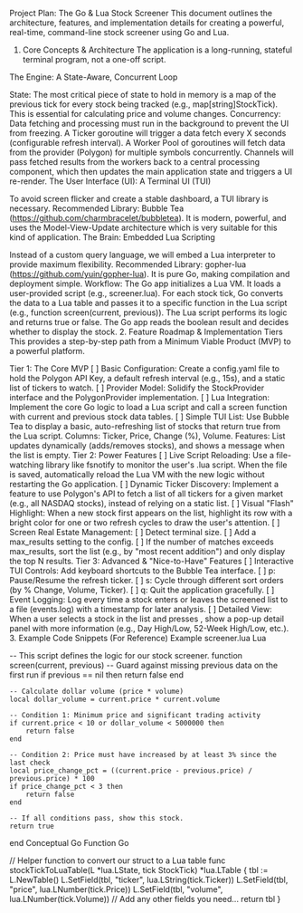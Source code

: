 Project Plan: The Go & Lua Stock Screener
This document outlines the architecture, features, and implementation details for creating a powerful, real-time, command-line stock screener using Go and Lua.

1. Core Concepts & Architecture
The application is a long-running, stateful terminal program, not a one-off script.

The Engine: A State-Aware, Concurrent Loop

State: The most critical piece of state to hold in memory is a map of the previous tick for every stock being tracked (e.g., map[string]StockTick). This is essential for calculating price and volume changes.
Concurrency: Data fetching and processing must run in the background to prevent the UI from freezing.
A Ticker goroutine will trigger a data fetch every X seconds (configurable refresh interval).
A Worker Pool of goroutines will fetch data from the provider (Polygon) for multiple symbols concurrently.
Channels will pass fetched results from the workers back to a central processing component, which then updates the main application state and triggers a UI re-render.
The User Interface (UI): A Terminal UI (TUI)

To avoid screen flicker and create a stable dashboard, a TUI library is necessary.
Recommended Library: Bubble Tea (https://github.com/charmbracelet/bubbletea). It is modern, powerful, and uses the Model-View-Update architecture which is very suitable for this kind of application.
The Brain: Embedded Lua Scripting

Instead of a custom query language, we will embed a Lua interpreter to provide maximum flexibility.
Recommended Library: gopher-lua (https://github.com/yuin/gopher-lua). It is pure Go, making compilation and deployment simple.
Workflow:
The Go app initializes a Lua VM.
It loads a user-provided script (e.g., screener.lua).
For each stock tick, Go converts the data to a Lua table and passes it to a specific function in the Lua script (e.g., function screen(current, previous)).
The Lua script performs its logic and returns true or false.
The Go app reads the boolean result and decides whether to display the stock.
2. Feature Roadmap & Implementation Tiers
This provides a step-by-step path from a Minimum Viable Product (MVP) to a powerful platform.

Tier 1: The Core MVP
[ ] Basic Configuration: Create a config.yaml file to hold the Polygon API Key, a default refresh interval (e.g., 15s), and a static list of tickers to watch.
[ ] Provider Model: Solidify the StockProvider interface and the PolygonProvider implementation.
[ ] Lua Integration: Implement the core Go logic to load a Lua script and call a screen function with current and previous stock data tables.
[ ] Simple TUI List: Use Bubble Tea to display a basic, auto-refreshing list of stocks that return true from the Lua script.
Columns: Ticker, Price, Change (%), Volume.
Features: List updates dynamically (adds/removes stocks), and shows a message when the list is empty.
Tier 2: Power Features
[ ] Live Script Reloading: Use a file-watching library like fsnotify to monitor the user's .lua script. When the file is saved, automatically reload the Lua VM with the new logic without restarting the Go application.
[ ] Dynamic Ticker Discovery: Implement a feature to use Polygon's API to fetch a list of all tickers for a given market (e.g., all NASDAQ stocks), instead of relying on a static list.
[ ] Visual "Flash" Highlight: When a new stock first appears on the list, highlight its row with a bright color for one or two refresh cycles to draw the user's attention.
[ ] Screen Real Estate Management:
[ ] Detect terminal size.
[ ] Add a max_results setting to the config.
[ ] If the number of matches exceeds max_results, sort the list (e.g., by "most recent addition") and only display the top N results.
Tier 3: Advanced & "Nice-to-Have" Features
[ ] Interactive TUI Controls: Add keyboard shortcuts to the Bubble Tea interface.
[ ] p: Pause/Resume the refresh ticker.
[ ] s: Cycle through different sort orders (by % Change, Volume, Ticker).
[ ] q: Quit the application gracefully.
[ ] Event Logging: Log every time a stock enters or leaves the screened list to a file (events.log) with a timestamp for later analysis.
[ ] Detailed View: When a user selects a stock in the list and presses <Enter>, show a pop-up detail panel with more information (e.g., Day High/Low, 52-Week High/Low, etc.).
3. Example Code Snippets (For Reference)
Example screener.lua
Lua

-- This script defines the logic for our stock screener.
function screen(current, previous)
    -- Guard against missing previous data on the first run
    if previous == nil then
        return false
    end

    -- Calculate dollar volume (price * volume)
    local dollar_volume = current.price * current.volume

    -- Condition 1: Minimum price and significant trading activity
    if current.price < 10 or dollar_volume < 5000000 then
        return false
    end

    -- Condition 2: Price must have increased by at least 3% since the last check
    local price_change_pct = ((current.price - previous.price) / previous.price) * 100
    if price_change_pct < 3 then
        return false
    end

    -- If all conditions pass, show this stock.
    return true
end
Conceptual Go Function
Go

// Helper function to convert our struct to a Lua table
func stockTickToLuaTable(L *lua.LState, tick StockTick) *lua.LTable {
    tbl := L.NewTable()
    L.SetField(tbl, "ticker", lua.LString(tick.Ticker))
    L.SetField(tbl, "price", lua.LNumber(tick.Price))
    L.SetField(tbl, "volume", lua.LNumber(tick.Volume))
    // Add any other fields you need...
    return tbl
}
